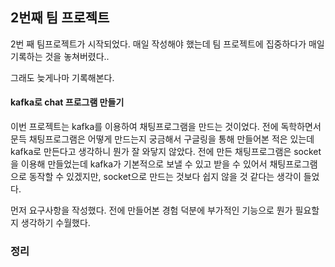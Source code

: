 ## 2번째 팀 프로젝트

2번 째 팀프로젝트가 시작되었다. 매일 작성해야 했는데 팀 프로젝트에 집중하다가 매일 기록하는 것을 놓쳐버렸다..

그래도 늦게나마 기록해본다.

#### kafka로 chat 프로그램 만들기

이번 프로젝트는 kafka를 이용하여 채팅프로그램을 만드는 것이었다. 전에 독학하면서 문득 채팅프로그램은 어떻게 만드는지 궁금해서 구글링을 통해 만들어본 적은 있는데 kafka로 만든다고 생각하니 뭔가 잘 와닿지 않았다. 전에 만든 채팅프로그램은 socket을 이용해 만들었는데 kafka가 기본적으로 보낼 수 있고 받을 수 있어서 채팅프로그램으로 동작할 수 있겠지만, socket으로 만드는 것보다 쉽지 않을 것 같다는 생각이 들었다.

먼저 요구사항을 작성했다. 전에 만들어본 경험 덕분에 부가적인 기능으로 뭔가 필요할지 생각하기 수월했다. 





### 정리
